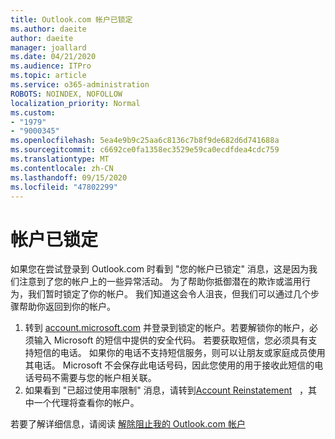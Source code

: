 ```yaml
---
title: Outlook.com 帐户已锁定
ms.author: daeite
author: daeite
manager: joallard
ms.date: 04/21/2020
ms.audience: ITPro
ms.topic: article
ms.service: o365-administration
ROBOTS: NOINDEX, NOFOLLOW
localization_priority: Normal
ms.custom:
- "1979"
- "9000345"
ms.openlocfilehash: 5ea4e9b9c25aa6c8136c7b8f9de682d6d741688a
ms.sourcegitcommit: c6692ce0fa1358ec3529e59ca0ecdfdea4cdc759
ms.translationtype: MT
ms.contentlocale: zh-CN
ms.lasthandoff: 09/15/2020
ms.locfileid: "47802299"
---
```

# <a name="account-locked"></a>帐户已锁定

如果您在尝试登录到 Outlook.com 时看到 "您的帐户已锁定" 消息，这是因为我们注意到了您的帐户上的一些异常活动。 为了帮助你抵御潜在的欺诈或滥用行为，我们暂时锁定了你的帐户。 我们知道这会令人沮丧，但我们可以通过几个步骤帮助你返回到你的帐户。

1. 转到 [account.microsoft.com](https://go.microsoft.com/fwlink/?linkid=2090484) 并登录到锁定的帐户。若要解锁你的帐户，必须输入 Microsoft 的短信中提供的安全代码。 若要获取短信，您必须具有支持短信的电话。 如果你的电话不支持短信服务，则可以让朋友或家庭成员使用其电话。 Microsoft 不会保存此电话号码，因此您使用的用于接收此短信的电话号码不需要与您的帐户相关联。
2. 如果看到 "已超过使用率限制" 消息，请转到[Account Reinstatement](https://go.microsoft.com/fwlink/?linkid=2090483)   ，其中一个代理将查看你的帐户。

若要了解详细信息，请阅读 [解除阻止我的 Outlook.com 帐户](https://support.office.com/article/f4ad2701-d166-4d8b-8a6a-9af2a1f8a4c4?wt.mc_id=Office_Outlook_com_Alchemy) 